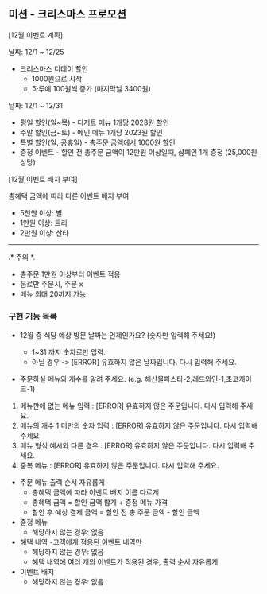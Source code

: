## 미션 - 크리스마스 프로모션

[12월 이벤트 계획]

날짜: 12/1 ~ 12/25
- 크리스마스 디데이 할인 
  - 1000원으로 시작
  - 하루에 100원씩 증가 (마지막날 3400원)

날짜: 12/1 ~ 12/31
- 평일 할인(일~목) - 디저트 메뉴 1개당 2023원 할인
- 주말 할인(금~토) - 메인 메뉴 1개당 2023원 할인
- 특별 할인(일, 공휴일) - 총주문 금액에서 1000원 할인
- 증정 이벤트 - 할인 전 총주문 금액이 12만원 이상일때, 샴페인 1개 증정 (25,000원 상당)

[12월 이벤트 배지 부여]

총혜택 금액에 따라 다른 이벤트 배지 부여
- 5천원 이상: 별
- 1만원 이상: 트리
- 2만원 이상: 산타

---
.* 주의 *.
- 총주문 1만원 이상부터 이벤트 적용
- 음료만 주문시, 주문 x
- 메뉴 최대 20까지 가능

### 구현 기능 목록

- 12월 중 식당 예상 방문 날짜는 언제인가요? (숫자만 입력해 주세요!)
  - 1~31 까지 숫자로만 입력. 
  - 아닐 경우 -> [ERROR] 유효하지 않은 날짜입니다. 다시 입력해 주세요.

- 주문하실 메뉴와 개수를 알려 주세요. (e.g. 해산물파스타-2,레드와인-1,초코케이크-1)
1. 메뉴판에 없는 메뉴 입력 : [ERROR] 유효하지 않은 주문입니다. 다시 입력해 주세요.
2. 메뉴의 개수 1 미만의 숫자 입력 : [ERROR] 유효하지 않은 주문입니다. 다시 입력해 주세요
3. 메뉴 형식 예시와 다른 경우 : [ERROR] 유효하지 않은 주문입니다. 다시 입력해 주세요.
4. 중복 메뉴 : [ERROR] 유효하지 않은 주문입니다. 다시 입력해 주세요.

- 주문 메뉴 출력 순서 자유롭게
  - 총혜택 금액에 따라 이벤트 배지 이름 다르게
  - 총혜택 금액 = 할인 금액 합계 + 증정 메뉴 가격
  - 할인 후 예상 결제 금액 = 할인 전 총 주문 금액 - 할인 금액
- 증정 메뉴 
  - 해당하지 않는 경우: 없음
- 혜택 내역
  -고객에게 적용된 이벤트 내역만
  - 해당하지 않는 경우: 없음
  - 혜택 내역에 여러 개의 이벤트가 적용된 경우, 출력 순서 자유롭게
- 이벤트 배지
  - 해당하지 않는 경우: 없음
